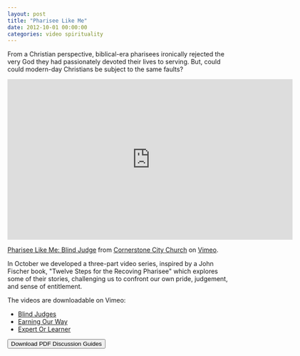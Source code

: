 ```yaml
---
layout: post
title: "Pharisee Like Me"
date: 2012-10-01 00:00:00
categories: video spirituality
---
```


From a Christian perspective, biblical-era pharisees ironically rejected the very God they had passionately devoted their lives to serving. But, could could modern-day Christians be subject to the same faults?

<iframe src="http://player.vimeo.com/video/51132865" width="640" height="360" allowfullscreen="true" frameborder="0"> </iframe> <p><a href="http://vimeo.com/51132865">Pharisee Like Me: Blind Judge</a> from <a href="http://vimeo.com/cornerstonecitychurch">Cornerstone City Church</a> on <a href="http://vimeo.com">Vimeo</a>.</p>

In October we developed a three-part video series, inspired by a John Fischer book, "Twelve Steps for the Recoving Pharisee" which explores some of their stories, challenging us to confront our own pride, judgement, and sense of entitlement. 

The videos are downloadable on Vimeo:
* [Blind Judges](http://vimeo.com/51132865)
* [Earning Our Way](http://vimeo.com/51597083)
* [Expert Or Learner](http://vimeo.com/52079807)

<a href="/resources/pharisee_guides.zip"><button>Download PDF Discussion Guides</button></a>
